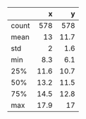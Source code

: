 |       |     x |     y |
|:------|------:|------:|
| count | 578   | 578   |
| mean  |  13   |  11.7 |
| std   |   2   |   1.6 |
| min   |   8.3 |   6.1 |
| 25%   |  11.6 |  10.7 |
| 50%   |  13.2 |  11.5 |
| 75%   |  14.5 |  12.8 |
| max   |  17.9 |  17   |